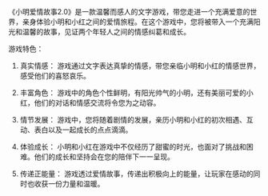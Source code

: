《小明爱情故事2.0》是一款温馨而感人的文字游戏，带您走进一个充满爱意的世界，亲身体验小明和小红之间的爱情旅程。在这个游戏中，您将被带入一个充满阳光和温馨的故事，见证两个年轻人之间的情感纠葛和成长。

游戏特色：

1. 真实情感： 游戏通过文字表达真挚的情感，带您亲临小明和小红的情感世界，感受他们的喜怒哀乐。

2. 丰富角色： 游戏中的角色个性鲜明，有阳光帅气的小明，还有美丽可爱的小红，他们的对话和情感交流将令您为之动容。

3. 情节发展： 游戏中，您将随着剧情的发展，亲历小明和小红的初次相遇、互动、表白以及一起成长的点点滴滴。

4. 体验成长： 小明和小红在游戏中不仅经历了甜蜜的时光，也面对了挑战和困难。他们的成长和坚持会在您的陪伴下一一呈现。

5. 传递正能量： 游戏透过爱情故事，传递出积极向上的能量，让玩家在感动的同时也收获一份力量和温暖。

